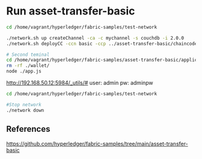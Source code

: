 # Run asset-transfer-basic

```bash
cd /home/vagrant/hyperledger/fabric-samples/test-network

./network.sh up createChannel -ca -c mychannel -s couchdb -i 2.0.0
./network.sh deployCC -ccn basic -ccp ../asset-transfer-basic/chaincode-javascript/ -ccl javascript

```

```bash
# Second teminal
cd /home/vagrant/hyperledger/fabric-samples/asset-transfer-basic/application-javascript
rm -rf ./wallet/
node ./app.js
```

http://192.168.50.12:5984/_utils/#
user: admin
pw: adminpw

```bash
cd /home/vagrant/hyperledger/fabric-samples/test-network

#Stop network
./network down
```
## References
https://github.com/hyperledger/fabric-samples/tree/main/asset-transfer-basic